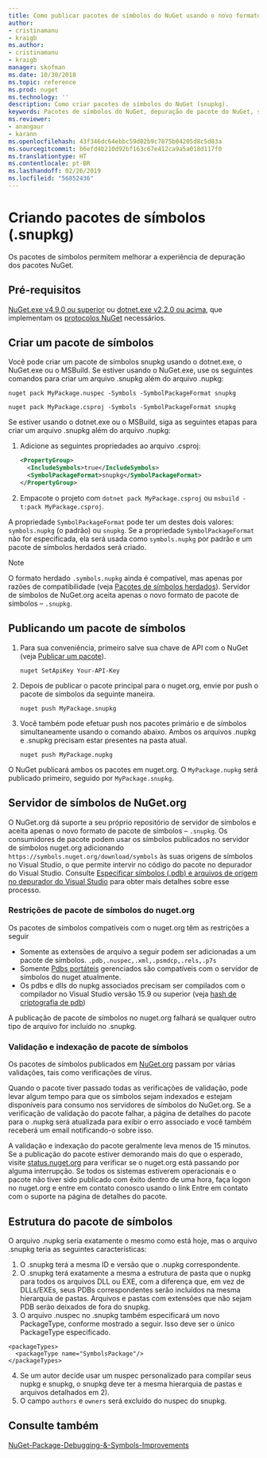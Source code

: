 ```yaml
---
title: Como publicar pacotes de símbolos do NuGet usando o novo formato de pacote de símbolos '.snupkg' | Microsoft Docs
author:
- cristinamanu
- kraigb
ms.author:
- cristinamanu
- kraigb
manager: skofman
ms.date: 10/30/2018
ms.topic: reference
ms.prod: nuget
ms.technology: ''
description: Como criar pacotes de símbolos do NuGet (snupkg).
keywords: Pacotes de símbolos do NuGet, depuração de pacote do NuGet, suporte à depuração de NuGet, símbolos de pacotes, convenções de símbolo de pacote do NuGet
ms.reviewer:
- anangaur
- karann
ms.openlocfilehash: 43f346dc64ebbc59d02b9c7875b04205d8c5d83a
ms.sourcegitcommit: b6efd4b210d92bf163c67e412ca9a5a018d117f0
ms.translationtype: HT
ms.contentlocale: pt-BR
ms.lasthandoff: 02/26/2019
ms.locfileid: "56852436"
---
```

# <a name="creating-symbol-packages-snupkg"></a>Criando pacotes de símbolos (.snupkg)

Os pacotes de símbolos permitem melhorar a experiência de depuração dos pacotes NuGet.

## <a name="prerequisites"></a>Pré-requisitos

[NuGet.exe v4.9.0 ou superior](https://www.nuget.org/downloads) ou [dotnet.exe v2.2.0 ou acima](https://www.microsoft.com/net/download/dotnet-core/2.2), que implementam os [protocolos NuGet](../api/nuget-protocols.md) necessários.

## <a name="creating-a-symbol-package"></a>Criar um pacote de símbolos

Você pode criar um pacote de símbolos snupkg usando o dotnet.exe, o NuGet.exe ou o MSBuild. Se estiver usando o NuGet.exe, use os seguintes comandos para criar um arquivo .snupkg além do arquivo .nupkg:

```
nuget pack MyPackage.nuspec -Symbols -SymbolPackageFormat snupkg

nuget pack MyPackage.csproj -Symbols -SymbolPackageFormat snupkg
```

Se estiver usando o dotnet.exe ou o MSBuild, siga as seguintes etapas para criar um arquivo .snupkg além do arquivo .nupkg:

1. Adicione as seguintes propriedades ao arquivo .csproj:

    ```xml
    <PropertyGroup>
      <IncludeSymbols>true</IncludeSymbols>
      <SymbolPackageFormat>snupkg</SymbolPackageFormat>
    </PropertyGroup>
    ```

1. Empacote o projeto com `dotnet pack MyPackage.csproj` ou `msbuild -t:pack MyPackage.csproj`.

A propriedade `SymbolPackageFormat` pode ter um destes dois valores: `symbols.nupkg` (o padrão) ou `snupkg`. Se a propriedade `SymbolPackageFormat` não for especificada, ela será usada como `symbols.nupkg` por padrão e um pacote de símbolos herdados será criado.

> [!Note]
> O formato herdado `.symbols.nupkg` ainda é compatível, mas apenas por razões de compatibilidade (veja [Pacotes de símbolos herdados](Symbol-Packages.md)). Servidor de símbolos de NuGet.org aceita apenas o novo formato de pacote de símbolos – `.snupkg`.

## <a name="publishing-a-symbol-package"></a>Publicando um pacote de símbolos

1. Para sua conveniência, primeiro salve sua chave de API com o NuGet (veja [Publicar um pacote](../create-packages/publish-a-package.md)).

    ```cli
    nuget SetApiKey Your-API-Key
    ```

1. Depois de publicar o pacote principal para o nuget.org, envie por push o pacote de símbolos da seguinte maneira.

    ```cli
    nuget push MyPackage.snupkg
    ```

1. Você também pode efetuar push nos pacotes primário e de símbolos simultaneamente usando o comando abaixo. Ambos os arquivos .nupkg e .snupkg precisam estar presentes na pasta atual.

    ```cli
    nuget push MyPackage.nupkg
    ```

O NuGet publicará ambos os pacotes em nuget.org. O `MyPackage.nupkg` será publicado primeiro, seguido por `MyPackage.snupkg`.

## <a name="nugetorg-symbol-server"></a>Servidor de símbolos de NuGet.org

O NuGet.org dá suporte a seu próprio repositório de servidor de símbolos e aceita apenas o novo formato de pacote de símbolos – `.snupkg`. Os consumidores de pacote podem usar os símbolos publicados no servidor de símbolos nuget.org adicionando `https://symbols.nuget.org/download/symbols` às suas origens de símbolos no Visual Studio, o que permite intervir no código do pacote no depurador do Visual Studio. Consulte [Especificar símbolos (.pdb) e arquivos de origem no depurador do Visual Studio](https://docs.microsoft.com/en-us/visualstudio/debugger/specify-symbol-dot-pdb-and-source-files-in-the-visual-studio-debugger?view=vs-2017) para obter mais detalhes sobre esse processo.

### <a name="nugetorg-symbol-package-constraints"></a>Restrições de pacote de símbolos do nuget.org

Os pacotes de símbolos compatíveis com o nuget.org têm as restrições a seguir

- Somente as extensões de arquivo a seguir podem ser adicionadas a um pacote de símbolos. ```.pdb,.nuspec,.xml,.psmdcp,.rels,.p7s```
- Somente [Pdbs portáteis](https://github.com/dotnet/corefx/blob/master/src/System.Reflection.Metadata/specs/PortablePdb-Metadata.md) gerenciados são compatíveis com o servidor de símbolos do nuget atualmente.
- Os pdbs e dlls do nupkg associados precisam ser compilados com o compilador no Visual Studio versão 15.9 ou superior (veja [hash de criptografia de pdb](https://github.com/dotnet/roslyn/issues/24429))

A publicação de pacote de símbolos no nuget.org falhará se qualquer outro tipo de arquivo for incluído no .snupkg.

### <a name="symbol-package-validation-and-indexing"></a>Validação e indexação de pacote de símbolos

Os pacotes de símbolos publicados em [NuGet.org](https://www.nuget.org/) passam por várias validações, tais como verificações de vírus.

Quando o pacote tiver passado todas as verificações de validação, pode levar algum tempo para que os símbolos sejam indexados e estejam disponíveis para consumo nos servidores de símbolos do NuGet.org. Se a verificação de validação do pacote falhar, a página de detalhes do pacote para o .nupkg será atualizada para exibir o erro associado e você também receberá um email notificando-o sobre isso.

A validação e indexação do pacote geralmente leva menos de 15 minutos. Se a publicação do pacote estiver demorando mais do que o esperado, visite [status.nuget.org](https://status.nuget.org/) para verificar se o nuget.org está passando por alguma interrupção. Se todos os sistemas estiverem operacionais e o pacote não tiver sido publicado com êxito dentro de uma hora, faça logon no nuget.org e entre em contato conosco usando o link Entre em contato com o suporte na página de detalhes do pacote.

## <a name="symbol-package-structure"></a>Estrutura do pacote de símbolos

O arquivo .nupkg seria exatamente o mesmo como está hoje, mas o arquivo .snupkg teria as seguintes características:

1) O .snupkg terá a mesma ID e versão que o .nupkg correspondente.
2) O .snupkg terá exatamente a mesma a estrutura de pasta que o nupkg para todos os arquivos DLL ou EXE, com a diferença que, em vez de DLLs/EXEs, seus PDBs correspondentes serão incluídos na mesma hierarquia de pastas. Arquivos e pastas com extensões que não sejam PDB serão deixados de fora do snupkg.
3) O arquivo .nuspec no .snupkg também especificará um novo PackageType, conforme mostrado a seguir. Isso deve ser o único PackageType especificado. 
``` 
<packageTypes>
  <packageType name="SymbolsPackage"/>
</packageTypes>
```
4) Se um autor decide usar um nuspec personalizado para compilar seus nupkg e snupkg, o snupkg deve ter a mesma hierarquia de pastas e arquivos detalhados em 2).
5) O campo ```authors``` e ```owners``` será excluído do nuspec do snupkg.

## <a name="see-also"></a>Consulte também

[NuGet-Package-Debugging-&-Symbols-Improvements](https://github.com/NuGet/Home/wiki/NuGet-Package-Debugging-&-Symbols-Improvements)
